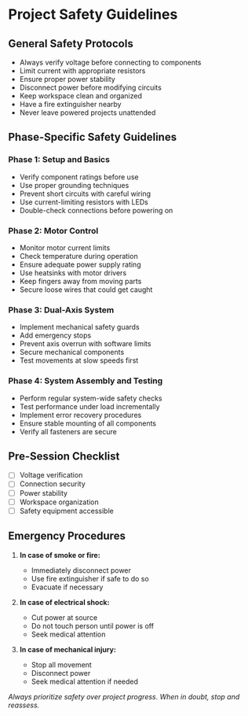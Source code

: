 # Project Safety Guidelines

## General Safety Protocols
- Always verify voltage before connecting to components
- Limit current with appropriate resistors
- Ensure proper power stability
- Disconnect power before modifying circuits
- Keep workspace clean and organized
- Have a fire extinguisher nearby
- Never leave powered projects unattended

## Phase-Specific Safety Guidelines

### Phase 1: Setup and Basics
- Verify component ratings before use
- Use proper grounding techniques
- Prevent short circuits with careful wiring
- Use current-limiting resistors with LEDs
- Double-check connections before powering on

### Phase 2: Motor Control
- Monitor motor current limits
- Check temperature during operation
- Ensure adequate power supply rating
- Use heatsinks with motor drivers
- Keep fingers away from moving parts
- Secure loose wires that could get caught

### Phase 3: Dual-Axis System
- Implement mechanical safety guards
- Add emergency stops
- Prevent axis overrun with software limits
- Secure mechanical components
- Test movements at slow speeds first

### Phase 4: System Assembly and Testing
- Perform regular system-wide safety checks
- Test performance under load incrementally
- Implement error recovery procedures
- Ensure stable mounting of all components
- Verify all fasteners are secure

## Pre-Session Checklist
- [ ] Voltage verification
- [ ] Connection security
- [ ] Power stability
- [ ] Workspace organization
- [ ] Safety equipment accessible

## Emergency Procedures
1. **In case of smoke or fire:**
   - Immediately disconnect power
   - Use fire extinguisher if safe to do so
   - Evacuate if necessary

2. **In case of electrical shock:**
   - Cut power at source
   - Do not touch person until power is off
   - Seek medical attention

3. **In case of mechanical injury:**
   - Stop all movement
   - Disconnect power
   - Seek medical attention if needed

*Always prioritize safety over project progress. When in doubt, stop and reassess.*
